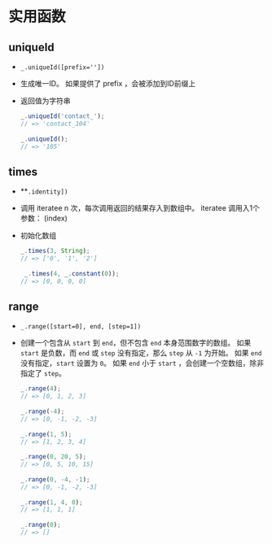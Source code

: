 # 实用函数

## uniqueId

*   `_.uniqueId([prefix=''])`

*   生成唯一ID。 如果提供了 prefix ，会被添加到ID前缀上

*   返回值为字符串

    ```javascript
    _.uniqueId('contact_');
    // => 'contact_104'
     
    _.uniqueId();
    // => '105'
    ```

## times

*   \*\*`.identity])`

*   调用 iteratee n 次，每次调用返回的结果存入到数组中。 iteratee 调用入1个参数： (index)

*   初始化数组

    ```javascript
    _.times(3, String);
    // => ['0', '1', '2']
     
     _.times(4, _.constant(0));
    // => [0, 0, 0, 0]
    ```

## range

*   `_.range([start=0], end, [step=1])`

*   创建一个包含从 `start` 到 `end`，但不包含 `end` 本身范围数字的数组。 如果 `start` 是负数，而 `end` 或 `step` 没有指定，那么 `step` 从 `-1` 为开始。 如果 `end` 没有指定，`start` 设置为 `0`。 如果 `end` 小于 `start` ，会创建一个空数组，除非指定了 `step`。

    ```typescript
    _.range(4);
    // => [0, 1, 2, 3]
     
    _.range(-4);
    // => [0, -1, -2, -3]
     
    _.range(1, 5);
    // => [1, 2, 3, 4]
     
    _.range(0, 20, 5);
    // => [0, 5, 10, 15]
     
    _.range(0, -4, -1);
    // => [0, -1, -2, -3]
     
    _.range(1, 4, 0);
    // => [1, 1, 1]
     
    _.range(0);
    // => []
    ```
